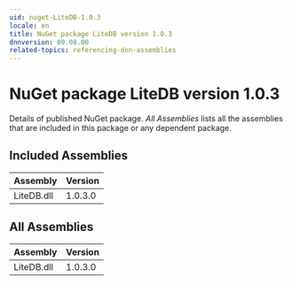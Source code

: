 ```yaml
---
uid: nuget-LiteDB-1.0.3
locale: en
title: NuGet package LiteDB version 1.0.3
dnnversion: 09.08.00
related-topics: referencing-dnn-assemblies
---
```


# NuGet package LiteDB version 1.0.3
Details of published NuGet package.
*All Assemblies* lists all the assemblies that are included in this package or any dependent package.

## Included Assemblies

|Assembly|Version|
|---|---|
|LiteDB.dll|1.0.3.0|

## All Assemblies

|Assembly|Version|
|---|---|
|LiteDB.dll|1.0.3.0|

